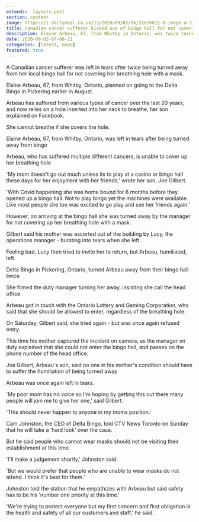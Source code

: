 ```yaml
---
extends: _layouts.post
section: content
image: https://i.dailymail.co.uk/1s/2020/09/02/06/32676012-0-image-a-31_1599025243016.jpg 
title: Canadian cancer sufferer kicked out of bingo hall for not covering breathing hole with face mask 
description: Elaine Arbeau, 67, from Whitby in Ontario, was twice turned away from her local bingo hall for not wearing a mask on her breathing hole, despite it being impossible for her to breathe with it covered. 
date: 2020-09-02-07-00-11 
categories: [latest, news] 
featured: true 
--- 
```

A Canadian cancer sufferer was left in tears after twice being turned away from her local bingo hall for not covering her breathing hole with a mask.

Elaine Arbeau, 67, from Whitby, Ontario, planned on going to the Delta Bingo in Pickering earlier in August.

Arbeau has suffered from various types of cancer over the last 20 years, and now relies on a hole inserted into her neck to breathe, her son explained on Facebook.

She cannot breathe if she covers the hole.  

Elaine Arbeau, 67, from Whitby, Ontario, was left in tears after being turned away from bingo

Arbeau, who has suffered multiple different cancers, is unable to cover up her breathing hole

'My mom doesn't go out much unless its to play at a casino or bingo hall these days for her enjoyment with her friends,' wrote her son, Joe Gilbert. 

'With Covid happening she was home bound for 6 months before they opened up a bingo hall. Not to play bingo yet the machines were available. Like most people she too was excited to go play and see her friends again.'

However, on arriving at the bingo hall she was turned away by the manager for not covering up her breathing hole with a mask.

Gilbert said his mother was escorted out of the building by Lucy, the operations manager - bursting into tears when she left.

Feeling bad, Lucy then tried to invite her to return, but Arbeau, humiliated, left.

Delta Bingo in Pickering, Ontario, turned Arbeau away from their bingo hall twice

She filmed the duty manager turning her away, insisting she call the head office

Arbeau got in touch with the Ontario Lottery and Gaming Corporation, who said that she should be allowed to enter, regardless of the breathing hole. 

On Saturday, Gilbert said, she tried again - but was once again refused entry.

This time his mother captured the incident on camera, as the manager on duty explained that she could not enter the bingo hall, and passes on the phone number of the head office.

Joe Gilbert, Arbeau's son, said no one in his mother's condition should have to suffer the humiliation of being turned away  

Arbeau was once again left in tears.

'My poor mom has no voice so I'm hoping by getting this out there many people will join me to give her one,' said Gilbert. 

'This should never happen to anyone in my moms position.' 

Cam Johnston, the CEO of Delta Bingo, told CTV News Toronto on Sunday that he will take a 'hard look' over the case. 

But he said people who cannot wear masks should not be visiting their establishment at this time.

'I'll make a judgement shortly,' Johnston said. 

'But we would prefer that people who are unable to wear masks do not attend. I think it's best for them.'

Johnston told the station that he empathizes with Arbeau but said safety has to be his 'number one priority at this time.'

'We're trying to protect everyone but my first concern and first obligation is the health and safety of all our customers and staff,' he said.

